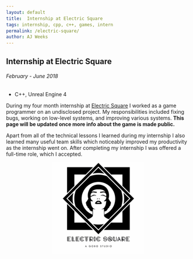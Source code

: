 ```yaml
---
layout: default
title:  Internship at Electric Square
tags: internship, cpp, c++, games, intern
permalink: /electric-square/
author: AJ Weeks
---
```


## Internship at Electric Square
###### February - June 2018

- C++, Unreal Engine 4

During my four month internship at <a class="underline" href="https://www.electricsquare.com">Electric Square</a> I worked as a game programmer on an undisclosed project. My responsibilities included fixing bugs, working on low-level systems, and improving various systems. **This page will be updated once more info about the game is made public.**

Apart from all of the technical lessons I learned during my internship I also learned many useful team skills which noticeably improved my productivity as the internship went on. After completing my internship I was offered a full-time role, which I accepted.

<a data-fancybox="gallery" href="/assets/img/es-logo.jpg"><img src="/assets/img/es-logo.jpg" width="50%" style="display: block; margin: auto"></a>

